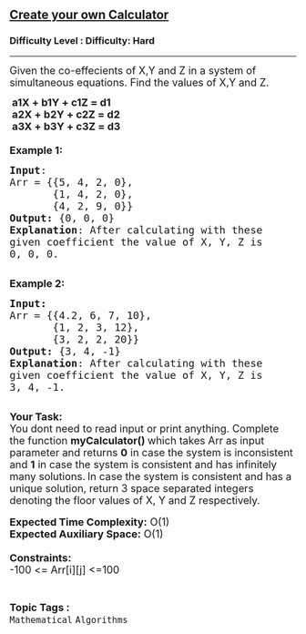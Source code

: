 <h2><a href="https://www.geeksforgeeks.org/problems/create-your-own-calculator4308/1?page=5&difficulty=Hard&status=unsolved&sortBy=accuracy">Create your own Calculator</a></h2><h3>Difficulty Level : Difficulty: Hard</h3><hr><div class="problems_problem_content__Xm_eO"><p><span style="font-size:18px">Given the co-effecients of X,Y and Z in&nbsp;a system of simultaneous equations. Find the values of X,Y and Z.</span></p>

<p><span style="font-size:18px"><strong>&nbsp;a1X + b1Y + c1Z = d1</strong></span><br>
<span style="font-size:18px"><strong>&nbsp;a2X + b2Y + c2Z = d2</strong></span><br>
<span style="font-size:18px"><strong>&nbsp;a3X + b3Y + c3Z = d3</strong><br>
<br>
<strong>Example 1:</strong></span></p>

<pre><span style="font-size:18px"><strong>Input</strong>: 
Arr = {{5, 4, 2, 0},
       {1, 4, 2, 0},
&nbsp;      {4, 2, 9, 0}}
<strong>Output: </strong>{0, 0, 0}&nbsp;
<strong>Explanation</strong>: After calculating with these
given coefficient the value of X, Y, Z is
0, 0, 0.</span>
</pre>

<p><br>
<span style="font-size:18px"><strong>Example 2:</strong></span></p>

<pre><span style="font-size:18px"><strong>Input: 
</strong>Arr = {{4.2, 6, 7, 10},
       {1, 2, 3, 12},
&nbsp;      {3, 2, 2, 20}}
<strong>Output:&nbsp;</strong>{3, 4, -1}
<strong>Explanation</strong>: After calculating with these
given coefficient the value of X, Y, Z is
3, 4, -1. 
</span></pre>

<p><br>
<span style="font-size:18px"><strong>Your Task:&nbsp;&nbsp;</strong><br>
You dont need to read input or print anything. Complete the function <strong>myCalculator()&nbsp;</strong>which takes Arr&nbsp;as input parameter and returns <strong>0</strong> in case the system is inconsistent and <strong>1</strong> in case the system is consistent and has infinitely many solutions.</span>&nbsp;<span style="font-size:18px">In&nbsp;case the system is consistent and has a unique solution, return&nbsp;3 space separated integers denoting the floor values of X, Y and Z respectively.</span><br>
<br>
<span style="font-size:18px"><strong>Expected Time Complexity:</strong> O(1)<br>
<strong>Expected Auxiliary Space:</strong> O(1)<br>
<br>
<strong>Constraints:</strong><br>
-100 &lt;= Arr[i][j]&nbsp;&lt;=100</span></p>
</div><br><p><span style=font-size:18px><strong>Topic Tags : </strong><br><code>Mathematical</code>&nbsp;<code>Algorithms</code>&nbsp;